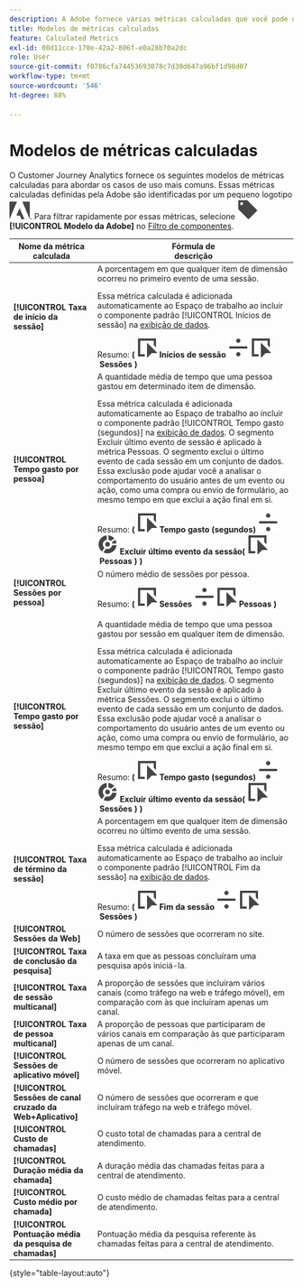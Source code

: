 ```yaml
---
description: A Adobe fornece várias métricas calculadas que você pode usar. Esta página lista essas métricas e seus usos pretendidos.
title: Modelos de métricas calculadas
feature: Calculated Metrics
exl-id: 08d11cce-170e-42a2-806f-e0a28b70a2dc
role: User
source-git-commit: f0786cfa74453693078c7d30d647a96bf1d98d07
workflow-type: tm+mt
source-wordcount: '546'
ht-degree: 88%

---
```


# Modelos de métricas calculadas

O Customer Journey Analytics fornece os seguintes modelos de métricas calculadas para abordar os casos de uso mais comuns. Essas métricas calculadas definidas pela Adobe são identificadas por um pequeno logotipo ![AdobeLogoSmall](/help/assets/icons/AdobeLogoSmall.svg). Para filtrar rapidamente por essas métricas, selecione ![Rótulo](/help/assets/icons/Label.svg) **[!UICONTROL Modelo da Adobe]** no [Filtro de componentes](/help/components/overview.md#filter).

| Nome da métrica calculada | Fórmula de<br/>descrição |
|---------|----------|
| **[!UICONTROL Taxa de início da sessão]** | A porcentagem em que qualquer item de dimensão ocorreu no primeiro evento de uma sessão.<p>Essa métrica calculada é adicionada automaticamente ao Espaço de trabalho ao incluir o componente padrão [!UICONTROL Inícios de sessão] [](/help/data-views/component-reference.md) na [exibição de dados](/help/data-views/create-dataview.md).</p>Resumo: **(** ![Evento](/help/assets/icons/Event.svg) **Inícios de sessão** ![Divisão](/help/assets/icons/Divide.svg) ![Evento](/help/assets/icons/Event.svg) **Sessões** **)** |
| **[!UICONTROL Tempo gasto por pessoa]** | A quantidade média de tempo que uma pessoa gastou em determinado item de dimensão.<p>Essa métrica calculada é adicionada automaticamente ao Espaço de trabalho ao incluir o componente padrão [!UICONTROL Tempo gasto (segundos)] [](/help/data-views/component-reference.md) na [exibição de dados](/help/data-views/create-dataview.md). O segmento Excluir último evento de sessão é aplicado à métrica Pessoas. O segmento exclui o último evento de cada sessão em um conjunto de dados. Essa exclusão pode ajudar você a analisar o comportamento do usuário antes de um evento ou ação, como uma compra ou envio de formulário, ao mesmo tempo em que exclui a ação final em si.</p>Resumo: **(** ![Evento](/help/assets/icons/Event.svg) **Tempo gasto (segundos)** ![Dividir](/help/assets/icons/Divide.svg) ![Segmentação](/help/assets/icons/Segmentation.svg) **Excluir último evento da sessão(** ![Evento](/help/assets/icons/Event.svg) **Pessoas ) )** |
| **[!UICONTROL Sessões por pessoa]** | O número médio de sessões por pessoa.<p>Resumo: **(** ![Evento](/help/assets/icons/Event.svg) **Sessões** ![Dividir](/help/assets/icons/Divide.svg) ![Evento](/help/assets/icons/Event.svg) **Pessoas** **)** |
| **[!UICONTROL Tempo gasto por sessão]** | A quantidade média de tempo que uma pessoa gastou por sessão em qualquer item de dimensão.<p>Essa métrica calculada é adicionada automaticamente ao Espaço de trabalho ao incluir o componente padrão [!UICONTROL Tempo gasto (segundos)] [](/help/data-views/component-reference.md) na [exibição de dados](/help/data-views/create-dataview.md). O segmento Excluir último evento da sessão é aplicado à métrica Sessões. O segmento exclui o último evento de cada sessão em um conjunto de dados. Essa exclusão pode ajudar você a analisar o comportamento do usuário antes de um evento ou ação, como uma compra ou envio de formulário, ao mesmo tempo em que exclui a ação final em si.</p>Resumo: **(** ![Evento](/help/assets/icons/Event.svg) **Tempo gasto (segundos)** ![Dividir](/help/assets/icons/Divide.svg) ![Segmentação](/help/assets/icons/Segmentation.svg) **Excluir último evento da sessão(** ![Evento](/help/assets/icons/Event.svg) **Sessões ) )** |
| **[!UICONTROL Taxa de término da sessão]** | A porcentagem em que qualquer item de dimensão ocorreu no último evento de uma sessão. <p>Essa métrica calculada é adicionada automaticamente ao Espaço de trabalho ao incluir o componente padrão [!UICONTROL Fim da sessão] [](/help/data-views/component-reference.md) na [exibição de dados](/help/data-views/create-dataview.md).</p>Resumo: **(** ![Evento](/help/assets/icons/Event.svg) **Fim da sessão** ![Divisão](/help/assets/icons/Divide.svg) ![Evento](/help/assets/icons/Event.svg) **Sessões** **)** |
| **[!UICONTROL Sessões da Web]** | O número de sessões que ocorreram no site. |
| **[!UICONTROL Taxa de conclusão da pesquisa]** | A taxa em que as pessoas concluíram uma pesquisa após iniciá-la. |
| **[!UICONTROL Taxa de sessão multicanal]** | A proporção de sessões que incluíram vários canais (como tráfego na web e tráfego móvel), em comparação com às que incluíram apenas um canal. |
| **[!UICONTROL Taxa de pessoa multicanal]** | A proporção de pessoas que participaram de vários canais em comparação às que participaram apenas de um canal. |
| **[!UICONTROL Sessões de aplicativo móvel]** | O número de sessões que ocorreram no aplicativo móvel. |
| **[!UICONTROL Sessões de canal cruzado da Web+Aplicativo]** | O número de sessões que ocorreram e que incluíram tráfego na web e tráfego móvel. |
| **[!UICONTROL Custo de chamadas]** | O custo total de chamadas para a central de atendimento. <!-- <p>Summary: Call length</p> --> |
| **[!UICONTROL Duração média da chamada]** | A duração média das chamadas feitas para a central de atendimento. |
| **[!UICONTROL Custo médio por chamada]** | O custo médio de chamadas feitas para a central de atendimento. |
| **[!UICONTROL Pontuação média da pesquisa de chamadas]** | Pontuação média da pesquisa referente às chamadas feitas para a central de atendimento. |

{style="table-layout:auto"}
